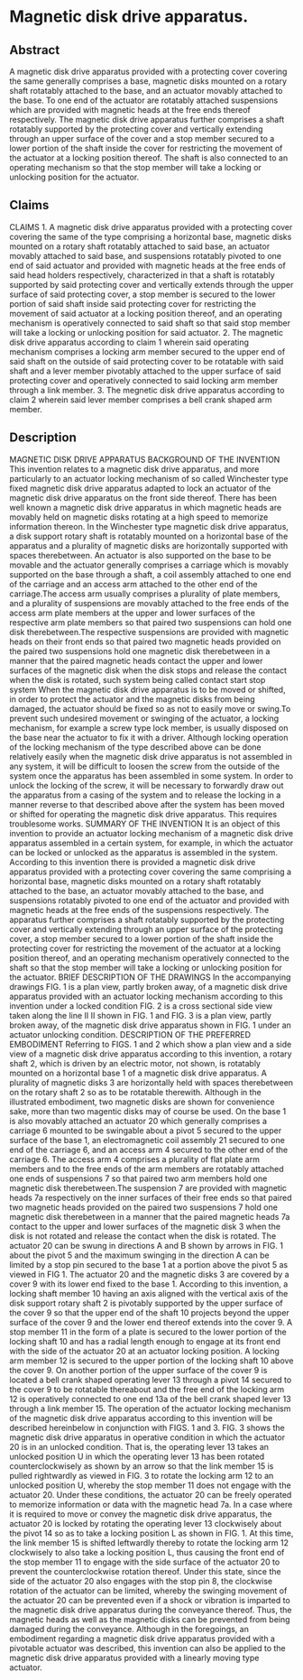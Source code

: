 # Magnetic disk drive apparatus.

## Abstract
A magnetic disk drive apparatus provided with a protecting cover covering the same generally comprises a base, magnetic disks mounted on a rotary shaft rotatably attached to the base, and an actuator movably attached to the base. To one end of the actuator are rotatably attached suspensions which are provided with magnetic heads at the free ends thereof respectively. The magnetic disk drive apparatus further comprises a shaft rotatably supported by the protecting cover and vertically extending through an upper surface of the cover and a stop member secured to a lower portion of the shaft inside the cover for restricting the movement of the actuator at a locking position thereof. The shaft is also connected to an operating mechanism so that the stop member will take a locking or unlocking position for the actuator.

## Claims
CLAIMS 1. A magnetic disk drive apparatus provided with a protecting cover covering the same of the type comprising a horizontal base, magnetic disks mounted on a rotary shaft rotatably attached to said base, an actuator movably attached to said base, and suspensions rotatably pivoted to one end of said actuator and provided with magnetic heads at the free ends of said head holders respectively, characterized in that a shaft is rotatably supported by said protecting cover and vertically extends through the upper surface of said protecting cover, a stop member is secured to the lower portion of said shaft inside said protecting cover for restricting the movement of said actuator at a locking position thereof, and an operating mechanism is operatively connected to said shaft so that said stop member will take a locking or unlocking position for said actuator. 2. The magnetic disk drive apparatus according to claim 1 wherein said operating mechanism comprises a locking arm member secured to the upper end of said shaft on the outside of said protecting cover to be rotatable with said shaft and a lever member pivotably attached to the upper surface of said protecting cover and operatively connected to said locking arm member through a link member. 3. The megnetic disk drive apparatus according to claim 2 wherein said lever member comprises a bell crank shaped arm member.

## Description
MAGNETIC DISK DRIVE APPARATUS BACKGROUND OF THE INVENTION This invention relates to a magnetic disk drive apparatus, and more particularly to an actuator locking mechanism of so called Winchester type fixed magnetic disk drive apparatus adapted to lock an actuator of the magnetic disk drive apparatus on the front side thereof. There has been well known a magnetic disk drive apparatus in which magnetic heads are movably held on magnetic disks rotating at a high speed to memorize information thereon. In the Winchester type magnetic disk drive apparatus, a disk support rotary shaft is rotatably mounted on a horizontal base of the apparatus and a plurality of magnetic disks are horizontally supported with spaces therebetween. An actuator is also supported on the base to be movable and the actuator generally comprises a carriage which is movably supported on the base through a shaft, a coil assembly attached to one end of the carriage and an access arm attached to the other end of the carriage.The access arm usually comprises a plurality of plate members, and a plurality of suspensions are movably attached to the free ends of the access arm plate members at the upper and lower surfaces of the respective arm plate members so that paired two suspensions can hold one disk therebetween.The respective suspensions are provided with magnetic heads on their front ends so that paired two magnetic heads provided on the paired two suspensions hold one magnetic disk therebetween in a manner that the paired magnetic heads contact the upper and lower surfaces of the magnetic disk when the disk stops and release the contact when the disk is rotated, such system being called contact start stop system When the magnetic disk drive apparatus is to be moved or shifted, in order to protect the actuator and the magnetic disks from being damaged, the actuator should be fixed so as not to easily move or swing.To prevent such undesired movement or swinging of the actuator, a locking mechanism, for example a screw type lock member, is usually disposed on the base near the actuator to fix it with a driver. Although locking operation of the locking mechanism of the type described above can be done relatively easily when the magnetic disk drive apparatus is not assembled in any system, it will be difficult to loosen the screw from the outside of the system once the apparatus has been assembled in some system. In order to unlock the locking of the screw, it will be necessary to forwardly draw out the apparatus from a casing of the system and to release the locking in a manner reverse to that described above after the system has been moved or shifted for operating the magnetic disk drive apparatus. This requires troublesome works. SUMMARY OF THE INVENTION It is an object of this invention to provide an actuator locking mechanism of a magnetic disk drive apparatus assembled in a certain system, for example, in which the actuator can be locked or unlocked as the apparatus is assembled in the system. According to this invention there is provided a magnetic disk drive apparatus provided with a protecting cover covering the same comprising a horizontal base, magnetic disks mounted on a rotary shaft rotatably attached to the base, an actuator movably attached to the base, and suspensions rotatably pivoted to one end of the actuator and provided with magnetic heads at the free ends of the suspensions respectively. The apparatus further comprises a shaft rotatably supported by the protecting cover and vertically extending through an upper surface of the protecting cover, a stop member secured to a lower portion of the shaft inside the protecting cover for restricting the movement of the actuator at a locking position thereof, and an operating mechanism operatively connected to the shaft so that the stop member will take a locking or unlocking position for the actuator. BRIEF DESCRIPTION OF THE DRAWINGS In the accompanying drawings FIG. 1 is a plan view, partly broken away, of a magnetic disk drive apparatus provided with an actuator locking mechanism according to this invention under a locked condition FIG. 2 is a cross sectional side view taken along the line II II shown in FIG. 1 and FIG. 3 is a plan view, partly broken away, of the magnetic disk drive apparatus shown in FIG. 1 under an actuator unlocking condition. DESCRIPTION OF THE PREFERRED EMBODIMENT Referring to FIGS. 1 and 2 which show a plan view and a side view of a magnetic disk drive apparatus according to this invention, a rotary shaft 2, which is driven by an electric motor, not shown, is rotatably mounted on a horizontal base 1 of a magnetic disk drive apparatus. A plurality of magnetic disks 3 are horizontally held with spaces therebetween on the rotary shaft 2 so as to be rotatable therewith. Although in the illustrated embodiment, two magnetic disks are shown for convenience sake, more than two magentic disks may of course be used. On the base 1 is also movably attached an actuator 20 which generally comprises a carriage 6 mounted to be swingable about a pivot 5 secured to the upper surface of the base 1, an electromagnetic coil assembly 21 secured to one end of the carriage 6, and an access arm 4 secured to the other end of the carriage 6. The access arm 4 comprises a plurality of flat plate arm members and to the free ends of the arm members are rotatably attached one ends of suspensions 7 so that paired two arm members hold one magnetic disk therebetween.The suspension 7 are provided with magnetic heads 7a respectively on the inner surfaces of their free ends so that paired two magnetic heads provided on the paired two suspensions 7 hold one magnetic disk therebetween in a manner that the paired magnetic heads 7a contact to the upper and lower surfaces of the magnetic disk 3 when the disk is not rotated and release the contact when the disk is rotated. The actuator 20 can be swung in directions A and B shown by arrows in FIG. 1 about the pivot 5 and the maximum swinging in the direction A can be limited by a stop pin secured to the base 1 at a portion above the pivot 5 as viewed in FIG 1. The actuator 20 and the magnetic disks 3 are covered by a cover 9 with its lower end fixed to the base 1. According to this invention, a locking shaft member 10 having an axis aligned with the vertical axis of the disk support rotary shaft 2 is pivotably supported by the upper surface of the cover 9 so that the upper end of the shaft 10 projects beyond the upper surface of the cover 9 and the lower end thereof extends into the cover 9. A stop member 11 in the form of a plate is secured to the lower portion of the locking shaft 10 and has a radial length enough to engage at its front end with the side of the actuator 20 at an actuator locking position. A locking arm member 12 is secured to the upper portion of the locking shaft 10 above the cover 9. On another portion of the upper surface of the cover 9 is located a bell crank shaped operating lever 13 through a pivot 14 secured to the cover 9 to be rotatable thereabout and the free end of the locking arm 12 is operatively connected to one end 13a of the bell crank shaped lever 13 through a link member 15. The operation of the actuator locking mechanism of the magnetic disk drive apparatus according to this invention will be described hereinbelow in conjunction with FIGS. 1 and 3. FIG. 3 shows the magnetic disk drive apparatus in operative condition in which the actuator 20 is in an unlocked condition. That is, the operating lever 13 takes an unlocked position U in which the operating lever 13 has been rotated counterclockwisely as shown by an arrow so that the link member 15 is pulled rightwardly as viewed in FIG. 3 to rotate the locking arm 12 to an unlocked position U, whereby the stop member 11 does not engage with the actuator 20. Under these conditions, the actuator 20 can be freely operated to memorize information or data with the magnetic head 7a. In a case where it is required to move or convey the magnetic disk drive apparatus, the actuator 20 is locked by rotating the operating lever 13 clockwisely about the pivot 14 so as to take a locking position L as shown in FIG. 1. At this time, the link member 15 is shifted leftwardly thereby to rotate the locking arm 12 clockwisely to also take a locking position L, thus causing the front end of the stop member 11 to engage with the side surface of the actuator 20 to prevent the counterclockwise rotation thereof. Under this state, since the side of the actuator 20 also engages with the stop pin 8, the clockwise rotation of the actuator can be limited, whereby the swinging movement of the actuator 20 can be prevented even if a shock or vibration is imparted to the magnetic disk drive apparatus during the conveyance thereof. Thus, the magnetic heads as well as the magnetic disks can be prevented from being damaged during the conveyance. Although in the foregoings, an embodiment regarding a magnetic disk drive apparatus provided with a pivotable actuator was described, this invention can also be applied to the magnetic disk drive apparatus provided with a linearly moving type actuator.